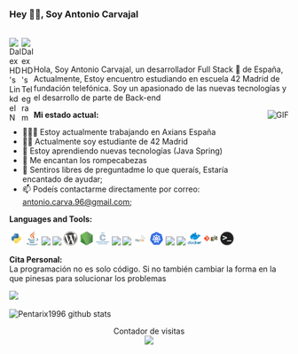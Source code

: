 ### Hey 👋🏽, Soy Antonio Carvajal

<br/>
<a href="https://www.linkedin.com/in/antonio-carvajal-sansegundo/" target="_blank">
  <img align="left" alt="DalexHD's LinkdeIN" width="22px" src="https://cdn.jsdelivr.net/npm/simple-icons@v3/icons/linkedin.svg" />
</a>
<a href="https://t.me/mercutos" target="_blank">
  <img align="left" alt="DalexHD's Telegram" width="22px" src="https://cdn.jsdelivr.net/npm/simple-icons@v3/icons/telegram.svg" />
</a>
<br/>
<br/>

Hola, Soy Antonio Carvajal, un desarrollador Full Stack 🚀 de España, Actualmente, Estoy encuentro estudiando en escuela 42 Madrid de fundación telefónica. Soy un apasionado de las nuevas tecnologías y el desarrollo de parte de Back-end

  <img align="right" alt="GIF" height="240" src="https://i.pinimg.com/originals/41/9c/f1/419cf18cb1cc65b08863e153a98b86ea.gif" />
  
**Mi estado actual:**

- 👨🏽‍💻 Estoy actualmente trabajando en Axians España
- 👨‍🎓 Actualmente soy estudiante de 42 Madrid
- 🌱 Estoy aprendiendo nuevas tecnologías (Java Spring)
- 🧩 Me encantan los rompecabezas
- 💬 Sentiros libres de preguntadme lo que queraís, Estaría encantado de ayudar;
- 📫 Podeís contactarme directamente por correo: antonio.carva.96@gmail.com;

**Languages and Tools:**  

<code><img height="25" src="https://raw.githubusercontent.com/github/explore/80688e429a7d4ef2fca1e82350fe8e3517d3494d/topics/python/python.png"></code>
<code><img height="25" src="https://raw.githubusercontent.com/github/explore/80688e429a7d4ef2fca1e82350fe8e3517d3494d/topics/java/java.png"></code>
<code><img height="25" src="https://repository-images.githubusercontent.com/24195339/87018c00-694b-11e9-8b5f-c34826306d36"></code>
<code><img height="25" src="https://camo.githubusercontent.com/86dafd728b94c0e3c8f19a7295e87df678ed6751/68747470733a2f2f666173746170692e7469616e676f6c6f2e636f6d2f696d672f6c6f676f2d6d617267696e2f6c6f676f2d7465616c2e706e67"></code>
<code><img height="25" src="https://raw.githubusercontent.com/github/explore/80688e429a7d4ef2fca1e82350fe8e3517d3494d/topics/wordpress/wordpress.png"></code>
<code><img height="25" src="https://raw.githubusercontent.com/github/explore/80688e429a7d4ef2fca1e82350fe8e3517d3494d/topics/nodejs/nodejs.png"></code>
<code><img height="25" src="https://raw.githubusercontent.com/github/explore/80688e429a7d4ef2fca1e82350fe8e3517d3494d/topics/c/c.png"></code>
<code><img height="25" src="https://avatars3.githubusercontent.com/u/13841574"></code>
<code><img height="25" src="https://cdn.softwaretestinghelp.com/wp-content/qa/uploads/2019/12/UnitTest-Logo.png"></code>
<code><img height="25" src="https://raw.githubusercontent.com/github/explore/80688e429a7d4ef2fca1e82350fe8e3517d3494d/topics/mysql/mysql.png"></code>
<code><img height="25" src="https://raw.githubusercontent.com/github/explore/80688e429a7d4ef2fca1e82350fe8e3517d3494d/topics/kubernetes/kubernetes.png"></code>
<code><img height="25" src="https://rosshendersonsblog.files.wordpress.com/2018/08/oracle-sql.png"></code>
<code><img height="25" src="https://www.vectorlogo.zone/logos/gitlab/gitlab-icon.svg"></code>
<code><img height="25" src="https://raw.githubusercontent.com/github/explore/80688e429a7d4ef2fca1e82350fe8e3517d3494d/topics/docker/docker.png"></code>
<code><img height="25" src="https://raw.githubusercontent.com/github/explore/80688e429a7d4ef2fca1e82350fe8e3517d3494d/topics/git/git.png"></code>
<code><img height="25" src="https://raw.githubusercontent.com/github/explore/80688e429a7d4ef2fca1e82350fe8e3517d3494d/topics/terminal/terminal.png"></code>

**Cita Personal:**  
La programación no es solo código. Si no también cambiar la forma en la que pinesas para solucionar los problemas

<img src="https://github-readme-stats.vercel.app/api/pin/?username=pentarix1996&repo=acarvaja">

![Pentarix1996 github stats](https://github-readme-stats.vercel.app/api?username=pentarix1996&show_icons=true&hide_border=true)

<p align="center"> 
  Contador de visitas<br>
  <img src="https://profile-counter.glitch.me/pentarix1996/count.svg" />
</p>
